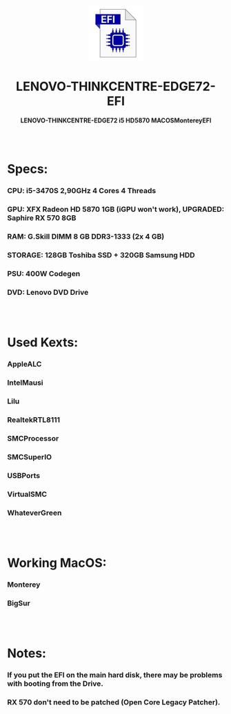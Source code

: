 <p align="center">
  <img src="EFI.jpg">
</p>
<h1 align="center">LENOVO-THINKCENTRE-EDGE72-EFI</h1>
<p align="center">
  <b >LENOVO-THINKCENTRE-EDGE72   i5   HD5870    MACOSMontereyEFI</b>
</p>

<br></br>

# Specs:
### CPU: i5-3470S 2,90GHz 4 Cores 4 Threads
### GPU: XFX Radeon HD 5870 1GB (iGPU won't work), UPGRADED: Saphire RX 570 8GB
### RAM: G.Skill DIMM 8 GB DDR3-1333 (2x 4 GB)
### STORAGE: 128GB Toshiba SSD + 320GB Samsung HDD
### PSU: 400W Codegen
### DVD: Lenovo DVD Drive

<br></br>

# Used Kexts:
### AppleALC
### IntelMausi
### Lilu
### RealtekRTL8111
### SMCProcessor
### SMCSuperIO
### USBPorts
### VirtualSMC
### WhateverGreen

<br></br>

# Working MacOS:
### Monterey
### BigSur

<br></br>
# Notes:
### If you put the EFI on the main hard disk, there may be problems with booting from the Drive.
### RX 570 don't need to be patched (Open Core Legacy Patcher).